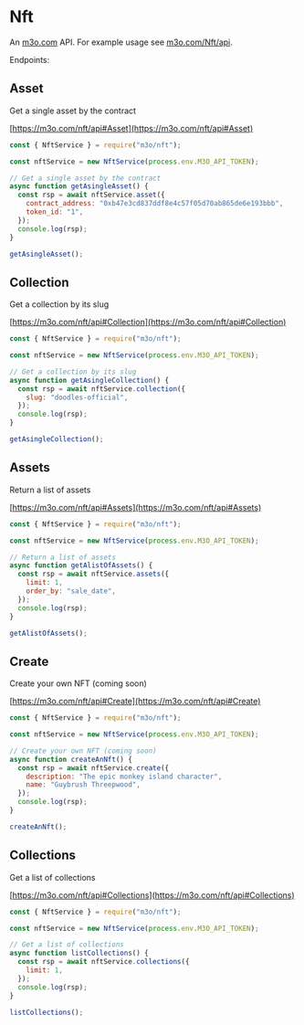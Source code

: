 # Nft

An [m3o.com](https://m3o.com) API. For example usage see [m3o.com/Nft/api](https://m3o.com/Nft/api).

Endpoints:

## Asset

Get a single asset by the contract

[https://m3o.com/nft/api#Asset](https://m3o.com/nft/api#Asset)

```js
const { NftService } = require("m3o/nft");

const nftService = new NftService(process.env.M3O_API_TOKEN);

// Get a single asset by the contract
async function getAsingleAsset() {
  const rsp = await nftService.asset({
    contract_address: "0xb47e3cd837ddf8e4c57f05d70ab865de6e193bbb",
    token_id: "1",
  });
  console.log(rsp);
}

getAsingleAsset();
```

## Collection

Get a collection by its slug

[https://m3o.com/nft/api#Collection](https://m3o.com/nft/api#Collection)

```js
const { NftService } = require("m3o/nft");

const nftService = new NftService(process.env.M3O_API_TOKEN);

// Get a collection by its slug
async function getAsingleCollection() {
  const rsp = await nftService.collection({
    slug: "doodles-official",
  });
  console.log(rsp);
}

getAsingleCollection();
```

## Assets

Return a list of assets

[https://m3o.com/nft/api#Assets](https://m3o.com/nft/api#Assets)

```js
const { NftService } = require("m3o/nft");

const nftService = new NftService(process.env.M3O_API_TOKEN);

// Return a list of assets
async function getAlistOfAssets() {
  const rsp = await nftService.assets({
    limit: 1,
    order_by: "sale_date",
  });
  console.log(rsp);
}

getAlistOfAssets();
```

## Create

Create your own NFT (coming soon)

[https://m3o.com/nft/api#Create](https://m3o.com/nft/api#Create)

```js
const { NftService } = require("m3o/nft");

const nftService = new NftService(process.env.M3O_API_TOKEN);

// Create your own NFT (coming soon)
async function createAnNft() {
  const rsp = await nftService.create({
    description: "The epic monkey island character",
    name: "Guybrush Threepwood",
  });
  console.log(rsp);
}

createAnNft();
```

## Collections

Get a list of collections

[https://m3o.com/nft/api#Collections](https://m3o.com/nft/api#Collections)

```js
const { NftService } = require("m3o/nft");

const nftService = new NftService(process.env.M3O_API_TOKEN);

// Get a list of collections
async function listCollections() {
  const rsp = await nftService.collections({
    limit: 1,
  });
  console.log(rsp);
}

listCollections();
```
